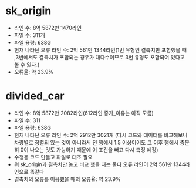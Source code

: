 # sk_origin
- 라인 수: 8억 5872만 1470라인
- 파일 수: 311개
- 파일 용량: 638G
- 현재 나타난 오류 라인 수: 2억 561만 1344라인(1번 유형인 결측치만 포함했을 때 ,3번에서도 결측치가 포함되는 경우가 대다수이므로 3번 유형도 포함되어 있다고 볼 수 있다.)
- 오류율: 약 23.9% 
# divided_car
- 라인 수: 8억 5872만 2082라인(612라인 증가_이유는 아직 모름)
- 파일 수: 311
- 파일 용량: 638G
- 현재 나타난 오류 라인 수: 2억 2912만 3021개
(다시 코드와 데이터를 비교해보니 차량별로 정렬되 있는 것이 아니라서 전 행에서 1.5 이상이어도 그 이후 행에서 충분히 0이 나오는 것도 가능하기 때문에 이 조건을 빼고 다시 측정 예정) 
- 수정용 코드 만들고 파일로 대조 필요
- 위 sk_origin과 결측치만 놓고 비교 했을 때는 둘다 오류 라인이 2억 561만 1344라인으로 똑같다
-  결측치의 오류를 이용했을 때의 오류율: 약 23.9%

